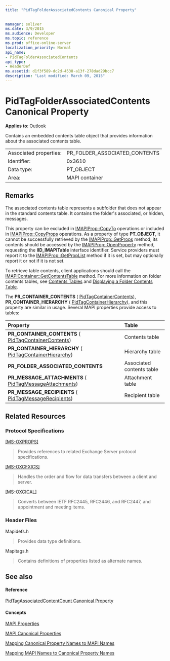 ```yaml
---
title: "PidTagFolderAssociatedContents Canonical Property"
 
 
manager: soliver
ms.date: 3/9/2015
ms.audience: Developer
ms.topic: reference
ms.prod: office-online-server
localization_priority: Normal
api_name:
- PidTagFolderAssociatedContents
api_type:
- HeaderDef
ms.assetid: d1f3f589-dc2d-4538-a13f-278dad29bcc7
description: "Last modified: March 09, 2015"
---
```


# PidTagFolderAssociatedContents Canonical Property

  
  
**Applies to**: Outlook 
  
Contains an embedded contents table object that provides information about the associated contents table. 
  
|||
|:-----|:-----|
|Associated properties:  <br/> |PR_FOLDER_ASSOCIATED_CONTENTS  <br/> |
|Identifier:  <br/> |0x3610  <br/> |
|Data type:  <br/> |PT_OBJECT  <br/> |
|Area:  <br/> |MAPI container  <br/> |
   
## Remarks

The associated contents table represents a subfolder that does not appear in the standard contents table. It contains the folder's associated, or hidden, messages. 
  
This property can be excluded in [IMAPIProp::CopyTo](imapiprop-copyto.md) operations or included in [IMAPIProp::CopyProps](imapiprop-copyprops.md) operations. As a property of type **PT_OBJECT**, it cannot be successfully retrieved by the [IMAPIProp::GetProps](imapiprop-getprops.md) method; its contents should be accessed by the [IMAPIProp::OpenProperty](imapiprop-openproperty.md) method, requesting the **IID_IMAPITable** interface identifier. Service providers must report it to the [IMAPIProp::GetPropList](imapiprop-getproplist.md) method if it is set, but may optionally report it or not if it is not set. 
  
To retrieve table contents, client applications should call the [IMAPIContainer::GetContentsTable](imapicontainer-getcontentstable.md) method. For more information on folder contents tables, see [Contents Tables](contents-tables.md) and [Displaying a Folder Contents Table](displaying-a-folder-contents-table.md). 
  
The **PR_CONTAINER_CONTENTS** ( [PidTagContainerContents](pidtagcontainercontents-canonical-property.md)), **PR_CONTAINER_HIERARCHY** ( [PidTagContainerHierarchy](pidtagcontainerhierarchy-canonical-property.md)), and this property are similar in usage. Several MAPI properties provide access to tables: 
  
|**Property**|**Table**|
|:-----|:-----|
|**PR_CONTAINER_CONTENTS** ( [PidTagContainerContents](pidtagcontainercontents-canonical-property.md))  <br/> |Contents table  <br/> |
|**PR_CONTAINER_HIERARCHY** ( [PidTagContainerHierarchy](pidtagcontainerhierarchy-canonical-property.md))  <br/> |Hierarchy table  <br/> |
|**PR_FOLDER_ASSOCIATED_CONTENTS** <br/> |Associated contents table  <br/> |
|**PR_MESSAGE_ATTACHMENTS** ( [PidTagMessageAttachments](pidtagmessageattachments-canonical-property.md))  <br/> |Attachment table  <br/> |
|**PR_MESSAGE_RECIPIENTS** ( [PidTagMessageRecipients](pidtagmessagerecipients-canonical-property.md))  <br/> |Recipient table  <br/> |
   
## Related Resources

### Protocol Specifications

[[MS-OXPROPS]](http://msdn.microsoft.com/library/f6ab1613-aefe-447d-a49c-18217230b148%28Office.15%29.aspx)
  
> Provides references to related Exchange Server protocol specifications.
    
[[MS-OXCFXICS]](http://msdn.microsoft.com/library/b9752f3d-d50d-44b8-9e6b-608a117c8532%28Office.15%29.aspx)
  
> Handles the order and flow for data transfers between a client and server.
    
[[MS-OXCICAL]](http://msdn.microsoft.com/library/a685a040-5b69-4c84-b084-795113fb4012%28Office.15%29.aspx)
  
> Converts between IETF RFC2445, RFC2446, and RFC2447, and appointment and meeting items.
    
### Header Files

Mapidefs.h
  
> Provides data type definitions.
    
Mapitags.h
  
> Contains definitions of properties listed as alternate names.
    
## See also

#### Reference

[PidTagAssociatedContentCount Canonical Property](pidtagassociatedcontentcount-canonical-property.md)
#### Concepts

[MAPI Properties](mapi-properties.md)
  
[MAPI Canonical Properties](mapi-canonical-properties.md)
  
[Mapping Canonical Property Names to MAPI Names](mapping-canonical-property-names-to-mapi-names.md)
  
[Mapping MAPI Names to Canonical Property Names](mapping-mapi-names-to-canonical-property-names.md)

